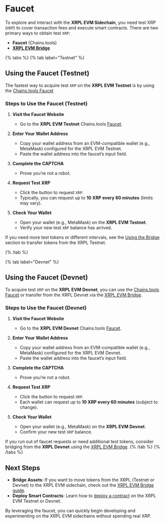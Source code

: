 # Faucet

To explore and interact with the **XRPL EVM Sidechain**, you need test XRP (`XRP`) to cover transaction fees and execute smart contracts. There are two primary ways to obtain test `XRP`:

- **Faucet** (Chains.tools)  
- **[XRPL EVM Bridge](../users/using-the-bridge.md)**

{% tabs %}
  {% tab label="Testnet" %}
## Using the Faucet (Testnet)

The fastest way to acquire test `XRP` on the **XRPL EVM Testnet** is by using the [Chains.tools Faucet](https://chains.tools/faucet/xrplevm-test)

### Steps to Use the Faucet (Testnet)

1. **Visit the Faucet Website**  
   - Go to the **XRPL EVM Testnet** Chains.tools [Faucet](https://chains.tools/faucet/xrplevm-test).

2. **Enter Your Wallet Address**  
   - Copy your wallet address from an EVM-compatible wallet (e.g., MetaMask) configured for the XRPL EVM Testnet.  
   - Paste the wallet address into the faucet’s input field.

3. **Complete the CAPTCHA**  
   - Prove you’re not a robot.

4. **Request Test XRP**  
   - Click the button to request `XRP`.  
   - Typically, you can request up to **10 XRP every 60 minutes** (limits may vary).

5. **Check Your Wallet**  
   - Open your wallet (e.g., MetaMask) on the **XRPL EVM Testnet**.  
   - Verify your new test `XRP` balance has arrived.

If you need more test tokens or different intervals, see the [Using the Bridge](../users/using-the-bridge.md) section to transfer tokens from the XRPL Testnet.

  {% /tab %}

  {% tab label="Devnet" %}
## Using the Faucet (Devnet)

To acquire test `XRP` on the **XRPL EVM Devnet**, you can use the [Chains.tools Faucet](https://chains.tools/faucet/xrplevm) or transfer from the XRPL Devnet via the [XRPL EVM Bridge](../users/using-the-bridge.md).

### Steps to Use the Faucet (Devnet)

1. **Visit the Faucet Website**  
   - Go to the **XRPL EVM Devnet** Chains.tools [Faucet](https://chains.tools/faucet/xrplevm).

2. **Enter Your Wallet Address**  
   - Copy your wallet address from an EVM-compatible wallet (e.g., MetaMask) configured for the XRPL EVM Devnet.  
   - Paste the wallet address into the faucet’s input field.

3. **Complete the CAPTCHA**  
   - Prove you’re not a robot.

4. **Request Test XRP**  
   - Click the button to request `XRP`.  
   - Each wallet can request up to **10 XRP every 60 minutes** (subject to change).

5. **Check Your Wallet**  
   - Open your wallet (e.g., MetaMask) on the **XRPL EVM Devnet**.  
   - Confirm your new test `XRP` balance.

If you run out of faucet requests or need additional test tokens, consider bridging from the **XRPL Devnet** using the [XRPL EVM Bridge](../users/using-the-bridge.md).
  {% /tab %}
{% /tabs %}

## Next Steps

- **Bridge Assets**: If you want to move tokens from the XRPL (Testnet or Devnet) to the XRPL EVM sidechain, check out the [XRPL EVM Bridge guide](../users/using-the-bridge.md).  
- **Deploy Smart Contracts**: Learn how to [deploy a contract](../../developers/developing-smart-contracts/deploy-the-smart-contract.md) on the XRPL EVM Testnet or Devnet.

By leveraging the faucet, you can quickly begin developing and experimenting on the XRPL EVM sidechains without spending real XRP.
